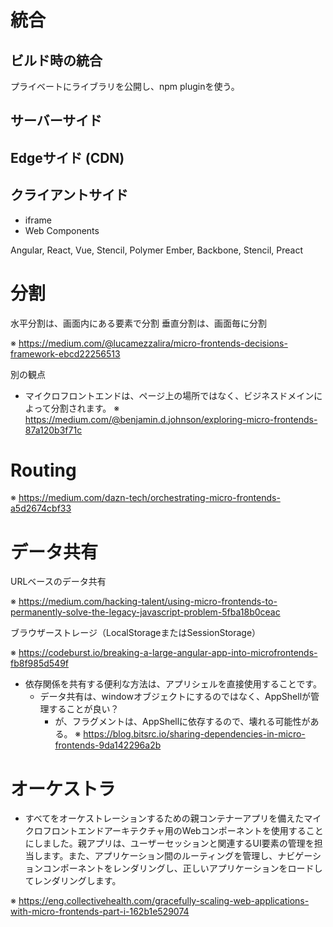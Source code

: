 # 統合
## ビルド時の統合
プライベートにライブラリを公開し、npm pluginを使う。

## サーバーサイド

## Edgeサイド (CDN)

## クライアントサイド

* iframe
* Web Components

Angular, React, Vue, Stencil, Polymer
Ember, Backbone, Stencil, Preact

# 分割

水平分割は、画面内にある要素で分割
垂直分割は、画面毎に分割

※ https://medium.com/@lucamezzalira/micro-frontends-decisions-framework-ebcd22256513

別の観点

* マイクロフロントエンドは、ページ上の場所ではなく、ビジネスドメインによって分割されます。
※ https://medium.com/@benjamin.d.johnson/exploring-micro-frontends-87a120b3f71c

# Routing

※ https://medium.com/dazn-tech/orchestrating-micro-frontends-a5d2674cbf33

# データ共有

URLベースのデータ共有

※ https://medium.com/hacking-talent/using-micro-frontends-to-permanently-solve-the-legacy-javascript-problem-5fba18b0ceac

ブラウザーストレージ（LocalStorageまたはSessionStorage）

※ https://codeburst.io/breaking-a-large-angular-app-into-microfrontends-fb8f985d549f

* 依存関係を共有する便利な方法は、アプリシェルを直接使用することです。
  * データ共有は、windowオブジェクトにするのではなく、AppShellが管理することが良い？
    * が、フラグメントは、AppShellに依存するので、壊れる可能性がある。
※ https://blog.bitsrc.io/sharing-dependencies-in-micro-frontends-9da142296a2b

# オーケストラ

* すべてをオーケストレーションするための親コンテナーアプリを備えたマイクロフロントエンドアーキテクチャ用のWebコンポーネントを使用することにしました。親アプリは、ユーザーセッションと関連するUI要素の管理を担当します。また、アプリケーション間のルーティングを管理し、ナビゲーションコンポーネントをレンダリングし、正しいアプリケーションをロードしてレンダリングします。

※ https://eng.collectivehealth.com/gracefully-scaling-web-applications-with-micro-frontends-part-i-162b1e529074

